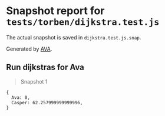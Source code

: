 # Snapshot report for `tests/torben/dijkstra.test.js`

The actual snapshot is saved in `dijkstra.test.js.snap`.

Generated by [AVA](https://avajs.dev).

## Run dijkstras for Ava

> Snapshot 1

    {
      Ava: 0,
      Casper: 62.257999999999996,
    }
